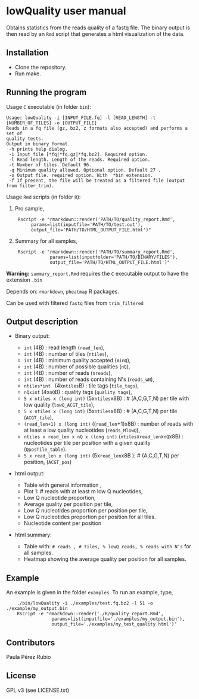 # lowQuality user manual

Obtains statistics from the reads quality of a fastq file. 
The binary output is then read by an `Rmd` script that generates a 
html visualization of the data. 

## Installation

 - Clone the repository.
 - Run make.
 

## Running the program

Usage `C` executable (in folder `bin`): 

```
Usage: lowQuality -i [INPUT_FILE.fq] -l [READ_LENGTH] -t [NUMBER_OF_TILES] -o [OUTPUT_FILE] 
Reads in a fq file (gz, bz2, z formats also accepted) and performs a set of 
quality tests. 
Output in binary format.
 -h prints help dialog.
 -i Input file [*fq|*fq.gz|*fq.bz2]. Required option.
 -l Read length. Length of the reads. Required option.
 -t Number of tiles. Default 96. 
 -q Minimum quality allowed. Optional option. Default 27 .
 -o Output file. required option. With  *bin extension.
 -f If present, the file will be treated as a filtered file (output from filter_trim).
```

Usage `Rmd` scripts (in folder `R`): 

1. Pro sample,
    ``` 
     Rscript -e "rmarkdown::render('PATH/TO/quality_report.Rmd',
          params=list(inputfile='PATH/TO/test.out'),
          output_file='PATH/TO/HTML_OUTPUT_FILE.html')"
    ```

2. Summary for all samples,
    ```
     Rscript -e "rmarkdown::render('PATH/TO/summary_report.Rmd', 
                 params=list(inputfolder='PATH/TO/BINARY/FILES'), 
                 output_file='PATH/TO/HTML_OUTPUT_FILE.html')"
    ```
**Warning:**  `summary_report.Rmd` requires the `C` executable output 
to have the extension `.bin`

Depends on: `rmarkdown`, `pheatmap` R packages.

Can be used with filtered `fastq` files from `trim_filtered`

## Output description

- Binary output: 
   * `int` (4B) : read length (`read_len`), 
   * `int` (4B) : number of tiles (`ntiles`),
   * `int` (4B) : minimum quality accepted (`minQ`),   
   * `int` (4B) : number of possible qualities (`nQ`), 
   * `int` (4B) : number of reads (`nreads`),
   * `int` (4B) : number of reads containing N's (`reads_wN`),
   * `ntiles*int ` (4x`ntiles`B) : tile tags (`tile_tags`),
   * `nQxint` (4x`nQ`B) : quality tags (`quality tags`),
   * `5 x ntiles x (long int)` (5x`ntiles`x8B) :  # (A,C,G,T,N) per tile with low quality  (`lowQ_ACGT_tile`),
   * `5 x ntiles x (long int)` (5x`ntiles`x8B) : # (A,C,G,T,N) per tile (`ACGT_tile`),
   * `(read_len+1) x (long int)` ((`read_len`+1)x8B) : number of reads with at least `m` low quality nucleotides    (`reads_MlowQ`),
   * `ntiles x read_len x nQ x (long int)` (`ntiles`x`read_len`x`nQ`x8B) : nucleotides  per tile per position with a given quality (`QposTile_table`).
   * `5 x read_len x (long int)` (5x`read_len`x8B ): # (A,C,G,T,N) per position, (`ACGT_pos`)

- html output:
   * Table with general information ,
   * Plot 1: # reads with at least m low Q nucleotides,
   * Low Q nucleotide proportion,
   * Average quality per position per tile,
   * Low Q nucleotides proportion per position per tile,
   * Low Q nucleotides proportion per position for all tiles.
   * Nucleotide content per position

- html summary: 
   * Table with: `# reads , # tiles, % lowQ reads, % reads with N’s` for all samples.
   * Heatmap showing the average quality per position for all samples.

## Example 
  
   An example is given in the folder `examples`. To run an example, type, 

``` 
    ./bin/lowQuality -i ./examples/test.fq.bz2 -l 51 -o ./example/my_output.bin
    Rscript -e "rmarkdown::render('./R/quality_report.Rmd',
                 params=list(inputfile='./examples/my_output.bin'),
                 output_file='./examples/my_test_quality.html')"
```

## Contributors

Paula Pérez Rubio 

## License

GPL v3 (see LICENSE.txt)
